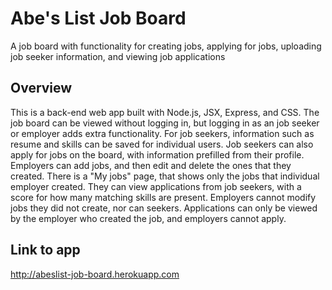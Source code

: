 # Abe's List Job Board

A job board with functionality for creating jobs, applying for jobs, uploading job seeker information, and viewing job applications

## Overview

This is a back-end web app built with Node.js, JSX, Express, and CSS. The job board can be viewed without logging in, but logging in as an job seeker or employer adds extra functionality. For job seekers, information such as resume and skills can be saved for individual users. Job seekers can also apply for jobs on the board, with information prefilled from their profile. Employers can add jobs, and then edit and delete the ones that they created. There is a "My jobs" page, that shows only the jobs that individual employer created. They can view applications from job seekers, with a score for how many matching skills are present. Employers cannot modify jobs they did not create, nor can seekers. Applications can only be viewed by the employer who created the job, and employers cannot apply.

## Link to app
http://abeslist-job-board.herokuapp.com